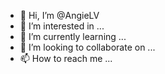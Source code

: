 - 👋 Hi, I’m @AngieLV
- 👀 I’m interested in ...
- 🌱 I’m currently learning ...
- 💞️ I’m looking to collaborate on ...
- 📫 How to reach me ...

<!---
AngieLV/AngieLV is a ✨ special ✨ repository because its `README.md` (this file) appears on your GitHub profile.
You can click the Preview link to take a look at your changes.
--->
